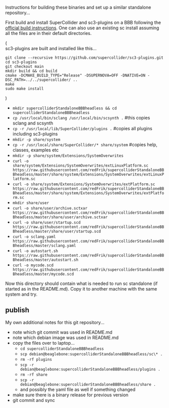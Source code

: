 Instructions for building these binaries and set up a similar standalone repository...

First build and install SuperCollider and sc3-plugins on a BBB following the [official build instructions](https://github.com/supercollider/supercollider/blob/develop/README_BEAGLEBONE_BLACK.md). One can also use an existing sc install assuming all the files are in their default directories.

(  
sc3-plugins are built and installed like this...

```
git clone --recursive https://github.com/supercollider/sc3-plugins.git
cd sc3-plugins
git checkout main
mkdir build && cd build
cmake -DCMAKE_BUILD_TYPE="Release" -DSUPERNOVA=OFF -DNATIVE=ON -DSC_PATH=../../supercollider/ ..
make
sudo make install
```
)

* `mkdir supercolliderStandaloneBBBheadless && cd supercolliderStandaloneBBBheadless`
* `cp /usr/local/bin/sclang /usr/local/bin/scsynth .` #this copies sclang and scsynth
* `cp -r /usr/local/lib/SuperCollider/plugins .` #copies all plugins including sc3-plugins
* `mkdir -p share/system`
* `cp -r /usr/local/share/SuperCollider/* share/system` #copies help, classes, examples etc
* `mkdir -p share/system/Extensions/SystemOverwrites`
* `curl -o share/system/Extensions/SystemOverwrites/extLinuxPlatform.sc https://raw.githubusercontent.com/redFrik/supercolliderStandaloneBBBheadless/master/share/system/Extensions/SystemOverwrites/extLinuxPlatform.sc`
* `curl -o share/system/Extensions/SystemOverwrites/extPlatform.sc https://raw.githubusercontent.com/redFrik/supercolliderStandaloneBBBheadless/master/share/system/Extensions/SystemOverwrites/extPlatform.sc`
* `mkdir share/user`
* `curl -o share/user/archive.sctxar https://raw.githubusercontent.com/redFrik/supercolliderStandaloneBBBheadless/master/share/user/archive.sctxar`
* `curl -o share/user/startup.scd https://raw.githubusercontent.com/redFrik/supercolliderStandaloneBBBheadless/master/share/user/startup.scd`
* `curl -o sclang.yaml https://raw.githubusercontent.com/redFrik/supercolliderStandaloneBBBheadless/master/sclang.yaml`
* `curl -o autostart.sh https://raw.githubusercontent.com/redFrik/supercolliderStandaloneBBBheadless/master/autostart.sh`
* `curl -o mycode.scd https://raw.githubusercontent.com/redFrik/supercolliderStandaloneBBBheadless/master/mycode.scd`

Now this directory should contain what is needed to run sc standalone (if started as in the README.md). Copy it to another machine with the same system and try.

publish
--
My own additional notes for this git repository...

* note which git commit was used in README.md
* note which debian image was used in README.md
* copy the files over to laptop...
  * `cd supercolliderStandaloneBBBheadless`
  * `scp debian@beaglebone:supercolliderStandaloneBBBheadless/sc\* .`
  * `rm -rf plugins`
  * `scp -r debian@beaglebone:supercolliderStandaloneBBBheadless/plugins .`
  * `rm -rf share`
  * `scp -r debian@beaglebone:supercolliderStandaloneBBBheadless/share .`
  * and possibly the yaml file as well if something changed
* make sure there is a binary release for previous version
* git commit and sync

